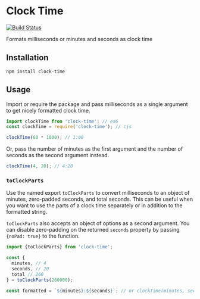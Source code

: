 # Clock Time

[![Build Status](https://travis-ci.com/trevorblades/clock-time.svg?branch=master)](https://travis-ci.com/trevorblades/clock-time)

Formats milliseconds or minutes and seconds as clock time

## Installation

```shell
npm install clock-time
```

## Usage

Import or require the package and pass milliseconds as a single argument to get nicely formatted clock time.

```js
import clockTime from 'clock-time'; // es6
const clockTime = require('clock-time'); // cjs

clockTime(60 * 1000); // 1:00
```

Or, pass the number of minutes as the first argument and the number of seconds as the second argument instead.

```js
clockTime(4, 20); // 4:20
```

### `toClockParts`

Use the named export `toClockParts` to convert milliseconds to an object of minutes, zero-padded seconds, and total seconds. This can be useful when you want to use the parts of a clock time separately or in addition to the formatted string.

`toClockParts` also accepts an object of options as a second argument. You can disable zero-padding on the returned `seconds` property by passing `{noPad: true}` to the function.

```js
import {toClockParts} from 'clock-time';

const {
  minutes, // 4
  seconds, // 20
  total // 260
} = toClockParts(260000);

const formatted = `${minutes}:${seconds}`; // or clockTime(minutes, seconds)
```
